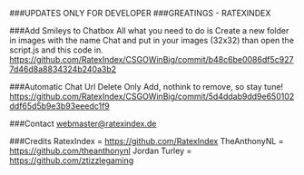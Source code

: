 
###UPDATES ONLY FOR DEVELOPER
###GREATINGS	-   RATEXINDEX


###Add Smileys to Chatbox
All what you need to do is Create a new folder in images with the name Chat and put in your images (32x32) than open the script.js and this code in.
https://github.com/RatexIndex/CSGOWinBig/commit/b48c6be0086df5c9277d46d8a8834324b240a3b2

###Automatic Chat Url Delete
Only Add, nothink to remove, so stay tune!
https://github.com/RatexIndex/CSGOWinBig/commit/5d4ddab9dd9e650102ddf65d5b9e3b93eeedc1f9






###Contact
webmaster@ratexindex.de

###Credits
RatexIndex = https://github.com/RatexIndex
TheAnthonyNL = https://github.com/theanthonynl
Jordan Turley = https://github.com/ztizzlegaming